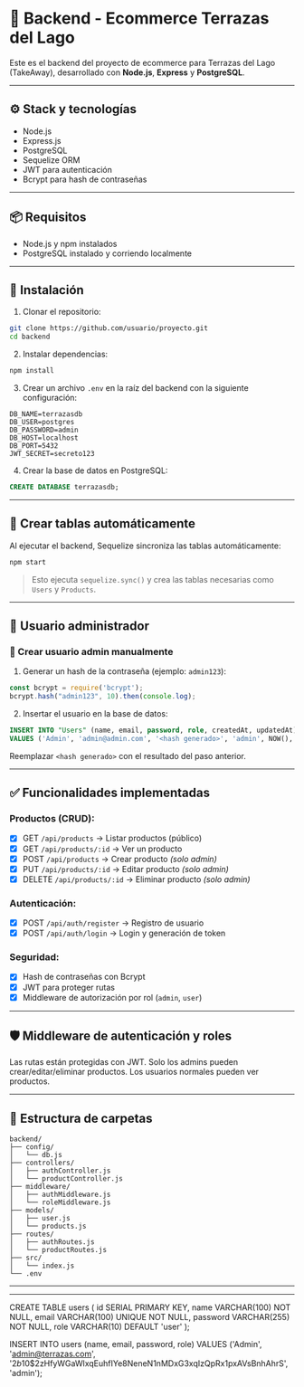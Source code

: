 # 🛒 Backend - Ecommerce Terrazas del Lago

Este es el backend del proyecto de ecommerce para Terrazas del Lago (TakeAway), desarrollado con **Node.js**, **Express** y **PostgreSQL**.

---

## ⚙️ Stack y tecnologías
- Node.js
- Express.js
- PostgreSQL
- Sequelize ORM
- JWT para autenticación
- Bcrypt para hash de contraseñas

---

## 📦 Requisitos
- Node.js y npm instalados
- PostgreSQL instalado y corriendo localmente

---

## 🔧 Instalación

1. Clonar el repositorio:

```bash
git clone https://github.com/usuario/proyecto.git
cd backend
```

2. Instalar dependencias:
```bash
npm install
```

3. Crear un archivo `.env` en la raíz del backend con la siguiente configuración:

```env
DB_NAME=terrazasdb
DB_USER=postgres
DB_PASSWORD=admin
DB_HOST=localhost
DB_PORT=5432
JWT_SECRET=secreto123
```

4. Crear la base de datos en PostgreSQL:
```sql
CREATE DATABASE terrazasdb;
```

---

## 🧱 Crear tablas automáticamente

Al ejecutar el backend, Sequelize sincroniza las tablas automáticamente:

```bash
npm start
```

> Esto ejecuta `sequelize.sync()` y crea las tablas necesarias como `Users` y `Products`.

---

## 👤 Usuario administrador

### 🔐 Crear usuario admin manualmente

1. Generar un hash de la contraseña (ejemplo: `admin123`):

```js
const bcrypt = require('bcrypt');
bcrypt.hash("admin123", 10).then(console.log);
```

2. Insertar el usuario en la base de datos:

```sql
INSERT INTO "Users" (name, email, password, role, createdAt, updatedAt)
VALUES ('Admin', 'admin@admin.com', '<hash generado>', 'admin', NOW(), NOW());
```

Reemplazar `<hash generado>` con el resultado del paso anterior.

---

## ✅ Funcionalidades implementadas

### Productos (CRUD):
- [x] GET `/api/products` → Listar productos (público)
- [x] GET `/api/products/:id` → Ver un producto
- [x] POST `/api/products` → Crear producto *(solo admin)*
- [x] PUT `/api/products/:id` → Editar producto *(solo admin)*
- [x] DELETE `/api/products/:id` → Eliminar producto *(solo admin)*

### Autenticación:
- [x] POST `/api/auth/register` → Registro de usuario
- [x] POST `/api/auth/login` → Login y generación de token

### Seguridad:
- [x] Hash de contraseñas con Bcrypt
- [x] JWT para proteger rutas
- [x] Middleware de autorización por rol (`admin`, `user`)

---

## 🛡️ Middleware de autenticación y roles

Las rutas están protegidas con JWT. Solo los admins pueden crear/editar/eliminar productos. Los usuarios normales pueden ver productos.

---

## 📂 Estructura de carpetas

```
backend/
├── config/
│   └── db.js
├── controllers/
│   ├── authController.js
│   └── productController.js
├── middleware/
│   ├── authMiddleware.js
│   └── roleMiddleware.js
├── models/
│   ├── user.js
│   └── products.js
├── routes/
│   ├── authRoutes.js
│   └── productRoutes.js
├── src/
│   └── index.js
└── .env
```

---



---

CREATE TABLE users (
    id SERIAL PRIMARY KEY,
    name VARCHAR(100) NOT NULL,
    email VARCHAR(100) UNIQUE NOT NULL,
    password VARCHAR(255) NOT NULL,
    role VARCHAR(10) DEFAULT 'user'
);

INSERT INTO users (name, email, password, role)
VALUES ('Admin', 'admin@terrazas.com', '$2b$10$2zHfyWGaWlxqEuhfIYe8NeneN1nMDxG3xqIzQpRx1pxAVsBnhAhrS', 'admin');

